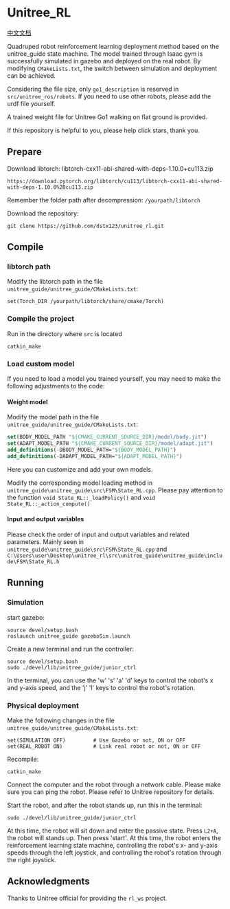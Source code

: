 # Unitree_RL

[中文文档](README_CN.md)

Quadruped robot reinforcement learning deployment method based on the unitree_guide state machine. The model trained through Isaac gym is successfully simulated in gazebo and deployed on the real robot. By modifying `CMakeLists.txt`, the switch between simulation and deployment can be achieved.

Considering the file size, only `go1_description` is reserved in `src/unitree_ros/robots`. If you need to use other robots, please add the urdf file yourself.

A trained weight file for Unitree Go1 walking on flat ground is provided.

If this repository is helpful to you, please help click stars, thank you.

## Prepare

Download libtorch: libtorch-cxx11-abi-shared-with-deps-1.10.0+cu113.zip

```
https://download.pytorch.org/libtorch/cu113/libtorch-cxx11-abi-shared-with-deps-1.10.0%2Bcu113.zip
```

Remember the folder path after decompression: `/yourpath/libtorch`

Download the repository:

```
git clone https://github.com/dstx123/unitree_rl.git
```

## Compile

### libtorch path

Modify the libtorch path in the file `unitree_guide/unitree_guide/CMakeLists.txt`:

```
set(Torch_DIR /yourpath/libtorch/share/cmake/Torch)
```

### Compile the project

Run in the directory where `src` is located

``` 
catkin_make
```

### Load custom model

If you need to load a model you trained yourself, you may need to make the following adjustments to the code:

#### Weight model

Modify the model path in the file `unitree_guide/unitree_guide/CMakeLists.txt`:

```cmake
set(BODY_MODEL_PATH "${CMAKE_CURRENT_SOURCE_DIR}/model/body.jit")
set(ADAPT_MODEL_PATH "${CMAKE_CURRENT_SOURCE_DIR}/model/adapt.jit")
add_definitions(-DBODY_MODEL_PATH="${BODY_MODEL_PATH}")
add_definitions(-DADAPT_MODEL_PATH="${ADAPT_MODEL_PATH}")
```

Here you can customize and add your own models.

Modify the corresponding model loading method in `unitree_guide\unitree_guide\src\FSM\State_RL.cpp`. Please pay attention to the function `void State_RL::_loadPolicy()` and `void State_RL::_action_compute()`

#### Input and output variables

Please check the order of input and output variables and related parameters. Mainly seen in `unitree_guide\unitree_guide\src\FSM\State_RL.cpp` and `C:\Users\user\Desktop\unitree_rl\src\unitree_guide\unitree_guide\include\FSM\State_RL.h`

## Running

### Simulation

start gazebo:

```
source devel/setup.bash
roslaunch unitree_guide gazeboSim.launch
```

Create a new terminal and run the controller:

```
source devel/setup.bash
sudo ./devel/lib/unitree_guide/junior_ctrl
```

In the terminal, you can use the 'w' 's' 'a' 'd' keys to control the robot's x and y-axis speed, and the 'j' 'l' keys to control the robot's rotation.

### Physical deployment

Make the following changes in the file  `unitree_guide/unitree_guide/CMakeLists.txt`:

```
set(SIMULATION OFF)         # Use Gazebo or not, ON or OFF
set(REAL_ROBOT ON)          # Link real robot or not, ON or OFF
```

Recompile:
```
catkin_make
```

Connect the computer and the robot through a network cable. Please make sure you can ping the robot. Please refer to Unitree repository for details.

Start the robot, and after the robot stands up, run this in the terminal:

```
sudo ./devel/lib/unitree_guide/junior_ctrl
```

At this time, the robot will sit down and enter the passive state. Press `L2+A`, the robot will stands up. Then press 'start'. At this time, the robot enters the reinforcement learning state machine, controlling the robot's x- and y-axis speeds through the left joystick, and controlling the robot's rotation through the right joystick.

## Acknowledgments

Thanks to Unitree official for providing the `rl_ws` project.
